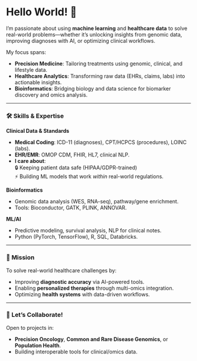 # Hello World! 👋  

I’m passionate about using **machine learning** and **healthcare data** to solve real-world problems—whether it’s unlocking insights from genomic data, improving diagnoses with AI, or optimizing clinical workflows.    

My focus spans:  
- **Precision Medicine**: Tailoring treatments using genomic, clinical, and lifestyle data.  
- **Healthcare Analytics**: Transforming raw data (EHRs, claims, labs) into actionable insights.  
- **Bioinformatics**: Bridging biology and data science for biomarker discovery and omics analysis.  

---

### 🛠️ **Skills & Expertise**  
**Clinical Data & Standards**  
- **Medical Coding**: ICD-11 (diagnoses), CPT/HCPCS (procedures), LOINC (labs).  
- **EHR/EMR**: OMOP CDM, FHIR, HL7, clinical NLP.
- **I care about**:  
   🔒 Keeping patient data safe (HIPAA/GDPR-trained)  
   ⚡ Building ML models that work *within* real-world regulations.

**Bioinformatics**  
- Genomic data analysis (WES, RNA-seq), pathway/gene enrichment.  
- Tools: Bioconductor, GATK, PLINK, ANNOVAR.  

**ML/AI**  
- Predictive modeling, survival analysis, NLP for clinical notes.  
- Python (PyTorch, TensorFlow), R, SQL, Databricks.  

---

### 🌟 **Mission**  
To solve real-world healthcare challenges by:  
- Improving **diagnostic accuracy** via AI-powered tools.  
- Enabling **personalized therapies** through multi-omics integration.  
- Optimizing **health systems** with data-driven workflows.  

---

### 🤝 **Let’s Collaborate!**  
Open to projects in:  
- **Precision Oncology**, **Common and Rare Disease Genomics**, or **Population Health**.  
- Building interoperable tools for clinical/omics data.
  
